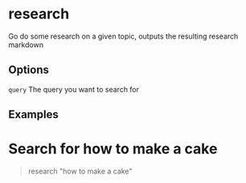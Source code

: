 
# research

Go do some research on a given topic, outputs the resulting research
markdown

## Options

`query`   The query you want to search for

## Examples

# Search for how to make a cake
> research "how to make a cake"

